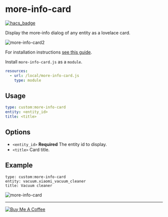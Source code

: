 more-info-card
==============

[![hacs_badge](https://img.shields.io/badge/HACS-Default-orange.svg)](https://github.com/custom-components/hacs)

Display the more-info dialog of any entity as a lovelace card.

![more-info-card2](https://user-images.githubusercontent.com/1299821/55866774-56ff6e00-5b81-11e9-857d-e3a6edc17020.jpg)

For installation instructions [see this guide](https://github.com/thomasloven/hass-config/wiki/Lovelace-Plugins).

Install `more-info-card.js` as a `module`.

```yaml
resources:
  - url: /local/more-info-card.js
    type: module
```

## Usage
```yaml
type: custom:more-info-card
entity: <entity_id>
title: <title>
```

## Options
- `<entity_id>` **Required** The entity id to display.
- `<title>` Card title.

## Example
```
type: custom:more-info-card
entity: vacuum.xiaomi_vacuum_cleaner
title: Vacuum cleaner
```

![more-info-card](https://user-images.githubusercontent.com/1299821/55860664-10a41200-5b75-11e9-9729-5b740e27c467.jpg)

---
<a href="https://www.buymeacoffee.com/uqD6KHCdJ" target="_blank"><img src="https://www.buymeacoffee.com/assets/img/custom_images/white_img.png" alt="Buy Me A Coffee" style="height: auto !important;width: auto !important;" ></a>
